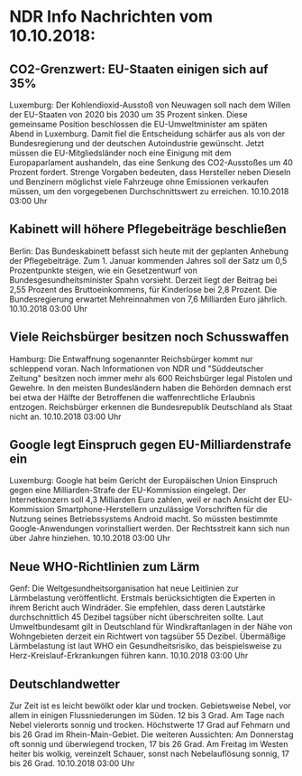 # NDR Info Nachrichten vom 10.10.2018:


## CO2-Grenzwert: EU-Staaten einigen sich auf 35%
Luxemburg: Der Kohlendioxid-Ausstoß von Neuwagen soll nach dem Willen der EU-Staaten von 2020 bis 2030 um 35 Prozent sinken. Diese gemeinsame Position beschlossen die EU-Umweltminister am späten Abend in Luxemburg. Damit fiel die Entscheidung schärfer aus als von der Bundesregierung und der deutschen Autoindustrie gewünscht. Jetzt müssen die EU-Mitgliedsländer noch eine Einigung mit dem Europaparlament aushandeln, das eine Senkung des CO2-Ausstoßes um 40 Prozent fordert. Strenge Vorgaben bedeuten, dass Hersteller neben Dieseln und Benzinern möglichst viele Fahrzeuge ohne Emissionen verkaufen müssen, um den vorgegebenen Durchschnittswert zu erreichen. 10.10.2018 03:00 Uhr 

## Kabinett will höhere Pflegebeiträge beschließen
Berlin: Das Bundeskabinett befasst sich heute mit der geplanten Anhebung der Pflegebeiträge. Zum 1. Januar kommenden Jahres soll der Satz um 0,5 Prozentpunkte steigen, wie ein Gesetzentwurf von Bundesgesundheitsminister Spahn vorsieht. Derzeit liegt der Beitrag bei 2,55 Prozent des Bruttoeinkommens, für Kinderlose bei 2,8 Prozent. Die Bundesregierung erwartet Mehreinnahmen von 7,6 Milliarden Euro jährlich. 10.10.2018 03:00 Uhr 

## Viele Reichsbürger besitzen noch Schusswaffen
Hamburg: Die Entwaffnung sogenannter Reichsbürger kommt nur schleppend voran. Nach Informationen von NDR und "Süddeutscher Zeitung" besitzen noch immer mehr als 600 Reichsbürger legal Pistolen und Gewehre. In den meisten Bundesländern haben die Behörden demnach erst bei etwa der Hälfte der Betroffenen die waffenrechtliche Erlaubnis entzogen. Reichsbürger erkennen die Bundesrepublik Deutschland als Staat nicht an. 10.10.2018 03:00 Uhr 

## Google legt Einspruch gegen EU-Milliardenstrafe ein
Luxemburg: Google hat beim Gericht der Europäischen Union Einspruch gegen eine Milliarden-Strafe der EU-Kommission eingelegt. Der Internetkonzern soll 4,3 Milliarden Euro zahlen, weil er nach Ansicht der EU-Kommission Smartphone-Herstellern unzulässige Vorschriften für die Nutzung seines Betriebssystems Android macht. So müssten bestimmte Google-Anwendungen vorinstalliert werden. Der Rechtsstreit kann sich nun über Jahre hinziehen. 10.10.2018 03:00 Uhr 

## Neue WHO-Richtlinien zum Lärm
Genf: Die Weltgesundheitsorganisation hat neue Leitlinien zur Lärmbelastung veröffentlicht. Erstmals berücksichtigten die Experten in ihrem Bericht auch Windräder. Sie empfehlen, dass deren Lautstärke durchschnittlich 45 Dezibel tagsüber nicht überschreiten sollte. Laut Umweltbundesamt gilt in Deutschland für Windkraftanlagen in der Nähe von Wohngebieten derzeit ein Richtwert von tagsüber 55 Dezibel. Übermäßige Lärmbelastung ist laut WHO ein Gesundheitsrisiko, das beispielsweise zu Herz-Kreislauf-Erkrankungen führen kann. 10.10.2018 03:00 Uhr 

## Deutschlandwetter
Zur Zeit ist es leicht bewölkt oder klar und trocken. Gebietsweise Nebel, vor allem in einigen Flussniederungen im Süden. 12 bis 3 Grad. Am Tage nach Nebel vielerorts sonnig und trocken. Höchstwerte 17 Grad auf Fehmarn und bis 26 Grad im Rhein-Main-Gebiet. Die weiteren Aussichten: Am Donnerstag oft sonnig und überwiegend trocken, 17 bis 26 Grad. Am Freitag im Westen heiter bis wolkig, vereinzelt Schauer, sonst nach Nebelauflösung sonnig, 17 bis 26 Grad. 10.10.2018 03:00 Uhr 
